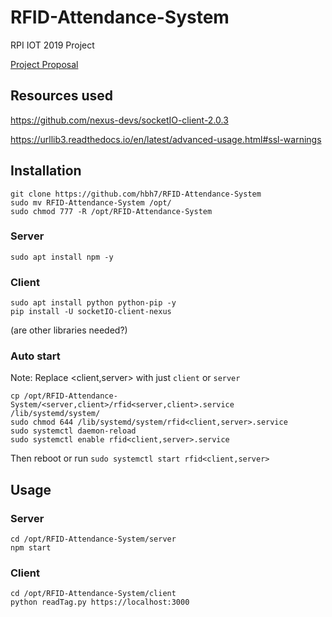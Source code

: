 # RFID-Attendance-System
RPI IOT 2019 Project

[Project Proposal](https://docs.google.com/document/d/1QlV8jkIaQD0IFdyguDEGK3X-7NJBnk0Imp9yfcRr-jM)

## Resources used

https://github.com/nexus-devs/socketIO-client-2.0.3

https://urllib3.readthedocs.io/en/latest/advanced-usage.html#ssl-warnings

## Installation
```
git clone https://github.com/hbh7/RFID-Attendance-System
sudo mv RFID-Attendance-System /opt/
sudo chmod 777 -R /opt/RFID-Attendance-System
```

### Server
```
sudo apt install npm -y
```

### Client
```
sudo apt install python python-pip -y
pip install -U socketIO-client-nexus
```
(are other libraries needed?)

### Auto start
Note: Replace <client,server> with just `client` or `server` 
```
cp /opt/RFID-Attendance-System/<server,client>/rfid<server,client>.service /lib/systemd/system/
sudo chmod 644 /lib/systemd/system/rfid<client,server>.service
sudo systemctl daemon-reload
sudo systemctl enable rfid<client,server>.service
```
Then reboot or run `sudo systemctl start rfid<client,server>`

## Usage

### Server
```
cd /opt/RFID-Attendance-System/server
npm start
```

### Client 
```
cd /opt/RFID-Attendance-System/client
python readTag.py https://localhost:3000
```
